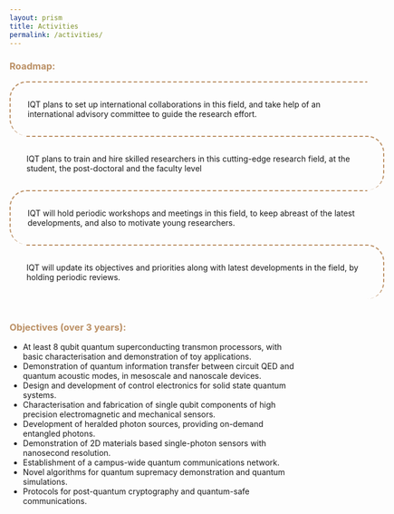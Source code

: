 ```yaml
---
layout: prism
title: Activities
permalink: /activities/
---
```


<style>

.roadmap{
  width: 600px;
  margin: auto;
}

.roadmap {

  border-top: 2px dashed;
  border-color: #bb9065 !important;
  margin:0; padding: 30px;
}

.roadmap:nth-child(even) {
  border-left: 2px dashed;
  border-top-left-radius: 30px;
  border-bottom-left-radius: 30px;
  margin-right: 30px; 
  padding-right: 0;
}

.roadmap:nth-child(odd) {
  border-right: 2px dashed;
  border-top-right-radius: 30px;
  border-bottom-right-radius: 30px;
  margin-left: 30px; 
  padding-left: 0;
}

.roadmap:first-child {
  border-top: 0;
  border-top-right-radius:0;
  border-top-left-radius:0;
}

.roadmap:first-child {
  border-top: 0;
  border-top-right-radius:0;
  border-top-left-radius:0;
}




</style>

<h3 style="color: #bb9065">Roadmap:</h3>

<p class="roadmap">IQT plans to set up international collaborations in this field, and take help of an international advisory committee to guide the research effort.</p>
<p class="roadmap">IQT plans to train and hire skilled researchers in this cutting-edge research field, at the student, the post-doctoral and the faculty level</p>
<p class="roadmap">IQT will hold periodic workshops and meetings in this field, to keep abreast of the latest developments, and also to motivate young researchers.</p>
<p class="roadmap">IQT will update its objectives and priorities along with latest developments in the field, by holding periodic reviews.</p>

<br>

<h3 style="color: #bb9065">Objectives (over 3 years):</h3>

  <ul>
    <li>At least 8 qubit quantum superconducting transmon processors, with basic characterisation and demonstration of toy applications.</li>
    <li>Demonstration of quantum information transfer between circuit QED and quantum acoustic modes, in mesoscale and nanoscale devices.</li>
    <li>Design and development of control electronics for solid state quantum systems.</li>
    <li>Characterisation and fabrication of single qubit components of high precision electromagnetic and mechanical sensors.</li>
    <li>Development of heralded photon sources, providing on-demand entangled photons.</li>
    <li>Demonstration of 2D materials based single-photon sensors with nanosecond resolution.</li>
    <li>Establishment of a campus-wide quantum communications network.</li>
    <li>Novel algorithms for quantum supremacy demonstration and quantum simulations.</li>
    <li>Protocols for post-quantum cryptography and quantum-safe communications.</li>
  </ul>

<!--



 -->